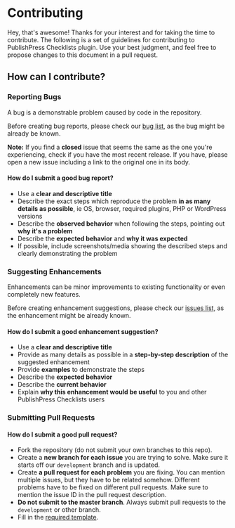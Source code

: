 # Contributing
Hey, that's awesome! Thanks for your interest and for taking the time to contribute.
The following is a set of guidelines for contributing to PublishPress Checklists plugin. Use your best judgment, and feel free to propose changes to this document in a pull request.

## How can I contribute?

### Reporting Bugs

A bug is a demonstrable problem caused by code in the repository.

Before creating bug reports, please check our [bug list](https://github.com/publishpress/PublishPress-Checklists/issues?utf8=✓&q=is%3Aissue+is%3Aopen+), as the bug might be already be known.

**Note:** If you find a **closed** issue that seems the same as the one you're experiencing, check if you have the most recent release. If you have, please open a new issue including a link to the original one in its body.

#### How do I submit a good bug report?

- Use a **clear and descriptive title**
- Describe the exact steps which reproduce the problem **in as many details as possible**, ie OS, browser, required plugins, PHP or WordPress versions
- Describe the **observed behavior** when following the steps, pointing out **why it's a problem**
- Describe the **expected behavior** and **why it was expected**
- If possible, include screenshots/media showing the described steps and clearly demonstrating the problem

### Suggesting Enhancements

Enhancements can be minor improvements to existing functionality or even completely new features.

Before creating enhancement suggestions, please check our [issues list](https://github.com/publishpress/PublishPress-Checklists/issues), as the enhancement might be already known.

#### How do I submit a good enhancement suggestion?

- Use a **clear and descriptive title**
- Provide as many details as possible in a **step-by-step description** of the suggested enhancement
- Provide **examples** to demonstrate the steps
- Describe the **expected behavior**
- Describe the **current behavior**
- Explain **why this enhancement would be useful** to you and other PublishPress Checklists users

### Submitting Pull Requests

#### How do I submit a good pull request?

- Fork the repository (do not submit your own branches to this repo).
- Create a **new branch for each issue** you are trying to solve. Make sure it starts off our `development` branch and is updated.
- Create **a pull request for each problem** you are fixing. You can mention multiple issues, but they have to be related somehow. Different problems have to be fixed on different pull requests. Make sure to mention the issue ID in the pull request description.
- **Do not submit to the master branch**. Always submit pull requests to the `development` or other branch.
- Fill in the [required template](https://github.com/publishpress/PublishPress-Checklists/blob/development/.github/PULL_REQUEST_TEMPLATE.md).
